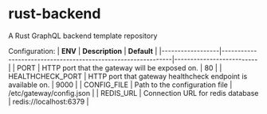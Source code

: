 # rust-backend

A Rust GraphQL backend template repository

Configuration:
| **ENV** | **Description** | **Default** |
|------------------|--------------------------------------------------------------|--------------------------|
| PORT | HTTP port that the gateway will be exposed on. | 80 |
| HEALTHCHECK_PORT | HTTP port that gateway healthcheck endpoint is available on. | 9000 |
| CONFIG_FILE | Path to the configuration file | /etc/gateway/config.json |
| REDIS_URL | Connection URL for redis database | redis://localhost:6379 |
